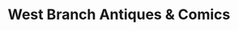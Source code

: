 ---
title: "West Branch Antiques & Comics"
url: /west-branch/west-branch-antiques-und-comics/
shop: Sammler
---